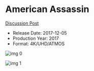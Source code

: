 # American Assassin

[Discussion Post](https://www.avsforum.com/threads/bass-eq-for-filtered-movies.2995212/post-56753210)

* Release Date: 2017-12-05
* Production Year: 2017
* Format: 4K/UHD/ATMOS

![img 0](https://i.imgur.com/NsvPRdE.jpg)

![img 1](https://i.imgur.com/umpBRnr.jpg)

